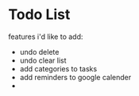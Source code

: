 # Todo List

features i'd like to add: 

- undo delete
- undo clear list
- add categories to tasks
- add reminders to google calender
-
